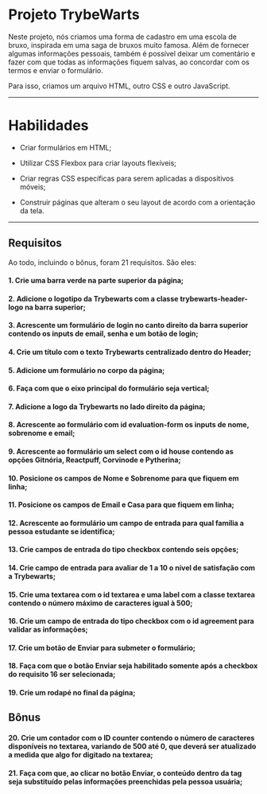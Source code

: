 # Projeto TrybeWarts

Neste projeto, nós criamos uma forma de cadastro em uma escola de bruxo, inspirada em uma saga de bruxos muito famosa. Além de fornecer algumas informações pessoais, também é possível deixar um comentário e fazer com que todas as informações fiquem salvas, ao concordar com os termos e enviar o formulário.

Para isso, criamos um arquivo HTML, outro CSS e outro JavaScript.

---

# Habilidades

- Criar formulários em HTML;

- Utilizar CSS Flexbox para criar layouts flexíveis;

- Criar regras CSS específicas para serem aplicadas a dispositivos móveis;

- Construir páginas que alteram o seu layout de acordo com a orientação da tela.

---

## Requisitos

Ao todo, incluindo o bônus, foram 21 requisitos. São eles:

#### 1. Crie uma barra verde na parte superior da página;

#### 2. Adicione o logotipo da Trybewarts com a classe trybewarts-header-logo na barra superior;

#### 3. Acrescente um formulário de login no canto direito da barra superior contendo os inputs de email, senha e um botão de login;

#### 4. Crie um título com o texto Trybewarts centralizado dentro do Header;

#### 5. Adicione um formulário no corpo da página;

#### 6. Faça com que o eixo principal do formulário seja vertical;

#### 7. Adicione a logo da Trybewarts no lado direito da página;

#### 8. Acrescente ao formulário com id evaluation-form os inputs de nome, sobrenome e email;

#### 9. Acrescente ao formulário um select com o id house contendo as opções Gitnória, Reactpuff, Corvinode e Pytherina;

#### 10. Posicione os campos de Nome e Sobrenome para que fiquem em linha;

#### 11. Posicione os campos de Email e Casa para que fiquem em linha;

#### 12. Acrescente ao formulário um campo de entrada para qual família a pessoa estudante se identifica;

#### 13. Crie campos de entrada do tipo checkbox contendo seis opções;

#### 14. Crie campo de entrada para avaliar de 1 a 10 o nível de satisfação com a Trybewarts;

#### 15. Crie uma textarea com o id textarea e uma label com a classe textarea contendo o número máximo de caracteres igual à 500;

#### 16. Crie um campo de entrada do tipo checkbox com o id agreement para validar as informações;

#### 17. Crie um botão de Enviar para submeter o formulário;

#### 18. Faça com que o botão Enviar seja habilitado somente após a checkbox do requisito 16 ser selecionada;

#### 19. Crie um rodapé no final da página;

## Bônus

#### 20. Crie um contador com o ID counter contendo o número de caracteres disponíveis no textarea, variando de 500 até 0, que deverá ser atualizado a medida que algo for digitado na textarea;

#### 21. Faça com que, ao clicar no botão Enviar, o conteúdo dentro da tag <form> seja substituído pelas informações preenchidas pela pessoa usuária;